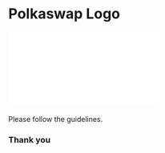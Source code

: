 # Polkaswap Logo

![Sample](polkaswap-logo-guidelines.pdf)

Please follow the guidelines.

### Thank you
